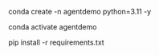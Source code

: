 

conda create -n agentdemo python=3.11 -y

conda activate agentdemo

pip install -r requirements.txt
